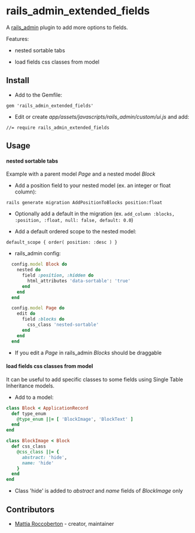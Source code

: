 # rails_admin_extended_fields

A [rails_admin](https://github.com/sferik/rails_admin) plugin to add more options to fields.

Features:

- nested sortable tabs

- load fields css classes from model

## Install

- Add to the Gemfile:

`gem 'rails_admin_extended_fields'`

- Edit or create *app/assets/javascripts/rails_admin/custom/ui.js* and add:

`//= require rails_admin_extended_fields`

## Usage

#### nested sortable tabs

Example with a parent model *Page* and a nested model *Block*

- Add a position field to your nested model (ex. an integer or float column):

`rails generate migration AddPositionToBlocks position:float`

- Optionally add a default in the migration (ex. `add_column :blocks, :position, :float, null: false, default: 0.0`)

- Add a default ordered scope to the nested model:

`default_scope { order( position: :desc ) }`

- rails_admin config:

```ruby
  config.model Block do
    nested do
      field :position, :hidden do
        html_attributes 'data-sortable': 'true'
      end
    end
  end

  config.model Page do
    edit do
      field :blocks do
        css_class 'nested-sortable'
      end
    end
  end
```

- If you edit a *Page* in rails_admin *Blocks* should be draggable

#### load fields css classes from model

It can be useful to add specific classes to some fields using Single Table Inheritance models.

- Add to a model:

```ruby
class Block < ApplicationRecord
  def type_enum
    @type_enum ||= [ 'BlockImage', 'BlockText' ]
  end
end

class BlockImage < Block
  def css_class
    @css_class ||= {
      abstract: 'hide',
      name: 'hide'
    }
  end
end
```

- Class 'hide' is added to *abstract* and *name* fields of *BlockImage* only

## Contributors

- [Mattia Roccoberton](http://blocknot.es) - creator, maintainer

